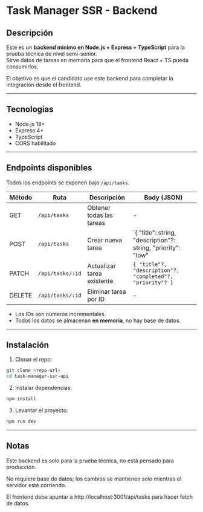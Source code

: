 # Task Manager SSR - Backend

## Descripción

Este es un **backend mínimo en Node.js + Express + TypeScript** para la prueba técnica de nivel semi-senior.  
Sirve datos de tareas en memoria para que el frontend React + TS pueda consumirlos.

El objetivo es que el candidato use este backend para completar la integración desde el frontend.

---

## Tecnologías

- Node.js 18+
- Express 4+
- TypeScript
- CORS habilitado

---

## Endpoints disponibles

Todos los endpoints se exponen bajo `/api/tasks`.

| Método | Ruta             | Descripción                    | Body (JSON)                         |
|--------|-----------------|--------------------------------|------------------------------------|
| GET    | `/api/tasks`     | Obtener todas las tareas       | -                                  |
| POST   | `/api/tasks`     | Crear nueva tarea              | `{ "title": string, "description"?: string, "priority": "low"|"medium"|"high" }` |
| PATCH  | `/api/tasks/:id` | Actualizar tarea existente     | `{ "title"?, "description"?, "completed"?, "priority"? }` |
| DELETE | `/api/tasks/:id` | Eliminar tarea por ID          | -                                  |

- Los IDs son números incrementales.
- Todos los datos se almacenan **en memoria**, no hay base de datos.

---

## Instalación

1. Clonar el repo:

```bash
git clone <repo-url>
cd task-manager-ssr-api
```

2. Instalar dependencias:

```bash
npm install
```

3. Levantar el proyecto:

```bash
npm run dev
```

---

## Notas

Este backend es solo para la prueba técnica, no está pensado para producción.

No requiere base de datos; los cambios se mantienen solo mientras el servidor esté corriendo.

El frontend debe apuntar a http://localhost:3001/api/tasks para hacer fetch de datos.